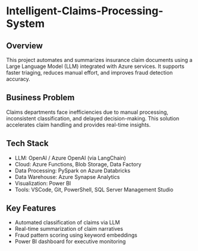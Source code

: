# Intelligent-Claims-Processing-System

## Overview
This project automates and summarizes insurance claim documents using a Large Language Model (LLM) integrated with Azure services. It supports faster triaging, reduces manual effort, and improves fraud detection accuracy.

## Business Problem
Claims departments face inefficiencies due to manual processing, inconsistent classification, and delayed decision-making. This solution accelerates claim handling and provides real-time insights.

## Tech Stack
- LLM: OpenAI / Azure OpenAI (via LangChain)
- Cloud: Azure Functions, Blob Storage, Data Factory
- Data Processing: PySpark on Azure Databricks
- Data Warehouse: Azure Synapse Analytics
- Visualization: Power BI
- Tools: VSCode, Git, PowerShell, SQL Server Management Studio

## Key Features
- Automated classification of claims via LLM
- Real-time summarization of claim narratives
- Fraud pattern scoring using keyword embeddings
- Power BI dashboard for executive monitoring
